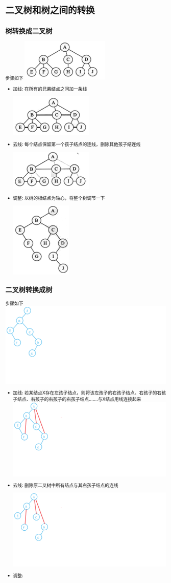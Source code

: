 # 二叉树和树之间的转换

## 树转换成二叉树
步骤如下
<img src="../../images/tree/树转换成二叉树.png" >
* 加线: 在所有的兄弟结点之间加一条线

    <img src="../../images/tree/加线.png" >

* 去线: 每个结点保留第一个孩子结点的连线，删除其他孩子结连线

    <img src="../../images/tree/去线.png" >

* 调整: 以树的根结点为轴心，将整个树调节一下

    <img src="../../images/tree/调整二叉树.png" >


## 二叉树转换成树
步骤如下
<img src="../../images/tree/二叉树转换成树.png" >

* 加线: 若某结点X存在左孩子结点，则将该左孩子的右孩子结点、右孩子的右孩子结点、右孩子的右孩子的右孩子结点.......与X结点用线连接起来
    <img src="../../images/tree/二叉树转换成树-加线.png" >

* 去线: 删除原二叉树中所有结点与其右孩子结点的连线

    <img src="../../images/tree/二叉树转换成树-去线.png" >

* 调整:
